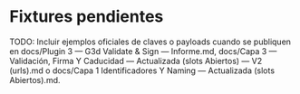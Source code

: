 # Fixtures pendientes

TODO: Incluir ejemplos oficiales de claves o payloads cuando se publiquen en docs/Plugin 3 — G3d Validate & Sign — Informe.md,
docs/Capa 3 — Validación, Firma Y Caducidad — Actualizada (slots Abiertos) — V2 (urls).md o docs/Capa 1 Identificadores Y Naming
— Actualizada (slots Abiertos).md.
